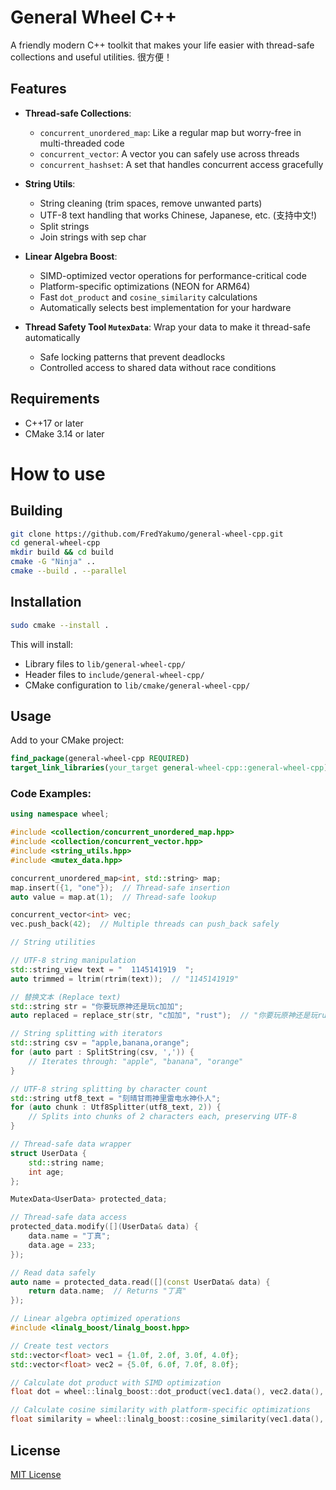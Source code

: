 # General Wheel C++

A friendly modern C++ toolkit that makes your life easier with thread-safe collections and useful utilities. 很方便！

## Features

- **Thread-safe Collections**:
  - `concurrent_unordered_map`: Like a regular map but worry-free in multi-threaded code
  - `concurrent_vector`: A vector you can safely use across threads
  - `concurrent_hashset`: A set that handles concurrent access gracefully

- **String Utils**:
  - String cleaning (trim spaces, remove unwanted parts)
  - UTF-8 text handling that works Chinese, Japanese, etc. (支持中文!)
  - Split strings
  - Join strings with sep char

- **Linear Algebra Boost**:
  - SIMD-optimized vector operations for performance-critical code
  - Platform-specific optimizations (NEON for ARM64)
  - Fast `dot_product` and `cosine_similarity` calculations
  - Automatically selects best implementation for your hardware

- **Thread Safety Tool `MutexData`**: Wrap your data to make it thread-safe automatically
  - Safe locking patterns that prevent deadlocks
  - Controlled access to shared data without race conditions

## Requirements

- C++17 or later
- CMake 3.14 or later

# How to use

## Building

```bash
git clone https://github.com/FredYakumo/general-wheel-cpp.git
cd general-wheel-cpp
mkdir build && cd build
cmake -G "Ninja" ..
cmake --build . --parallel
```

## Installation

```bash
sudo cmake --install .
```

This will install:
- Library files to `lib/general-wheel-cpp/`
- Header files to `include/general-wheel-cpp/`
- CMake configuration to `lib/cmake/general-wheel-cpp/`

## Usage

Add to your CMake project:

```cmake
find_package(general-wheel-cpp REQUIRED)
target_link_libraries(your_target general-wheel-cpp::general-wheel-cpp)
```

### Code Examples:

```cpp
using namespace wheel;

#include <collection/concurrent_unordered_map.hpp>
#include <collection/concurrent_vector.hpp>
#include <string_utils.hpp>
#include <mutex_data.hpp>

concurrent_unordered_map<int, std::string> map;
map.insert({1, "one"});  // Thread-safe insertion
auto value = map.at(1);  // Thread-safe lookup

concurrent_vector<int> vec;
vec.push_back(42);  // Multiple threads can push_back safely

// String utilities

// UTF-8 string manipulation
std::string_view text = "  1145141919  ";
auto trimmed = ltrim(rtrim(text));  // "1145141919"

// 替换文本 (Replace text)
std::string str = "你要玩原神还是玩c加加";
auto replaced = replace_str(str, "c加加", "rust");  // "你要玩原神还是玩rust"

// String splitting with iterators
std::string csv = "apple,banana,orange";
for (auto part : SplitString(csv, ',')) {
    // Iterates through: "apple", "banana", "orange"
}

// UTF-8 string splitting by character count
std::string utf8_text = "刻晴甘雨神里雷电水神仆人";
for (auto chunk : Utf8Splitter(utf8_text, 2)) {
    // Splits into chunks of 2 characters each, preserving UTF-8
}

// Thread-safe data wrapper
struct UserData {
    std::string name;
    int age;
};

MutexData<UserData> protected_data;

// Thread-safe data access
protected_data.modify([](UserData& data) {
    data.name = "丁真";
    data.age = 233;
});

// Read data safely
auto name = protected_data.read([](const UserData& data) {
    return data.name;  // Returns "丁真"
});

// Linear algebra optimized operations
#include <linalg_boost/linalg_boost.hpp>

// Create test vectors
std::vector<float> vec1 = {1.0f, 2.0f, 3.0f, 4.0f};
std::vector<float> vec2 = {5.0f, 6.0f, 7.0f, 8.0f};

// Calculate dot product with SIMD optimization
float dot = wheel::linalg_boost::dot_product(vec1.data(), vec2.data(), vec1.size());

// Calculate cosine similarity with platform-specific optimizations 
float similarity = wheel::linalg_boost::cosine_similarity(vec1.data(), vec2.data(), vec1.size());
```

## License

[MIT License](LICENSE)
